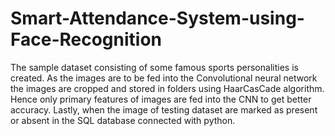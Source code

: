 # Smart-Attendance-System-using-Face-Recognition
The sample dataset consisting of some famous sports personalities is created. As the images are to be fed into the Convolutional neural network the images are cropped and stored in folders
using HaarCasCade algorithm. Hence only primary features of images are fed into the CNN to get better accuracy. Lastly, when the image of testing dataset are marked as present or absent in the SQL database connected with python. 
